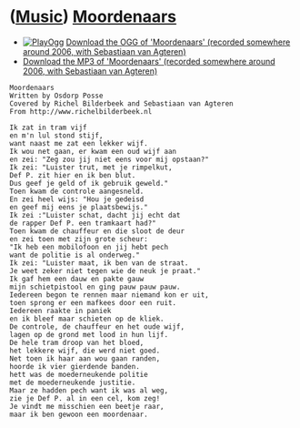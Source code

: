 # ([Music](Music.htm)) [Moordenaars](SongMoordenaars.htm)

-   [![PlayOgg](http://static.fsf.org/playogg/Play_ogg_80x15.png "I support PlayOgg!")](http://playogg.org)
    [Download the OGG of 'Moordenaars' (recorded somewhere around 2006,
    with Sebastiaan van Agteren)](CD06_23Moordenaars.ogg)
-   [Download the MP3 of 'Moordenaars' (recorded somewhere around 2006,
    with Sebastiaan van Agteren)](CD06_23Moordenaars.mp3)

```
Moordenaars
Written by Osdorp Posse
Covered by Richel Bilderbeek and Sebastiaan van Agteren
From http://www.richelbilderbeek.nl

Ik zat in tram vijf
en m'n lul stond stijf,
want naast me zat een lekker wijf.
Ik wou net gaan, er kwam een oud wijf aan
en zei: "Zeg zou jij niet eens voor mij opstaan?"
Ik zei: "Luister trut, met je rimpelkut,
Def P. zit hier en ik ben blut.
Dus geef je geld of ik gebruik geweld."
Toen kwam de controle aangesneld.
En zei heel wijs: "Hou je gedeisd
en geef mij eens je plaatsbewijs."
Ik zei :"Luister schat, dacht jij echt dat
de rapper Def P. een tramkaart had?"
Toen kwam de chauffeur en die sloot de deur
en zei toen met zijn grote scheur:
"Ik heb een mobilofoon en jij hebt pech
want de politie is al onderweg."
Ik zei: "Luister maat, ik ben van de straat.
Je weet zeker niet tegen wie de neuk je praat."
Ik gaf hem een dauw en pakte gauw
mijn schietpistool en ging pauw pauw pauw.
Iedereen begon te rennen maar niemand kon er uit,
toen sprong er een mafkees door een ruit.
Iedereen raakte in paniek
en ik bleef maar schieten op de kliek.
De controle, de chauffeur en het oude wijf,
lagen op de grond met lood in hun lijf.
De hele tram droop van het bloed,
het lekkere wijf, die werd niet goed.
Net toen ik haar aan wou gaan randen,
hoorde ik vier gierdende banden.
hett was de moederneukende politie
met de moederneukende justitie.
Maar ze hadden pech want ik was al weg,
zie je Def P. al in een cel, kom zeg!
Je vindt me misschien een beetje raar,
maar ik ben gewoon een moordenaar.
```

